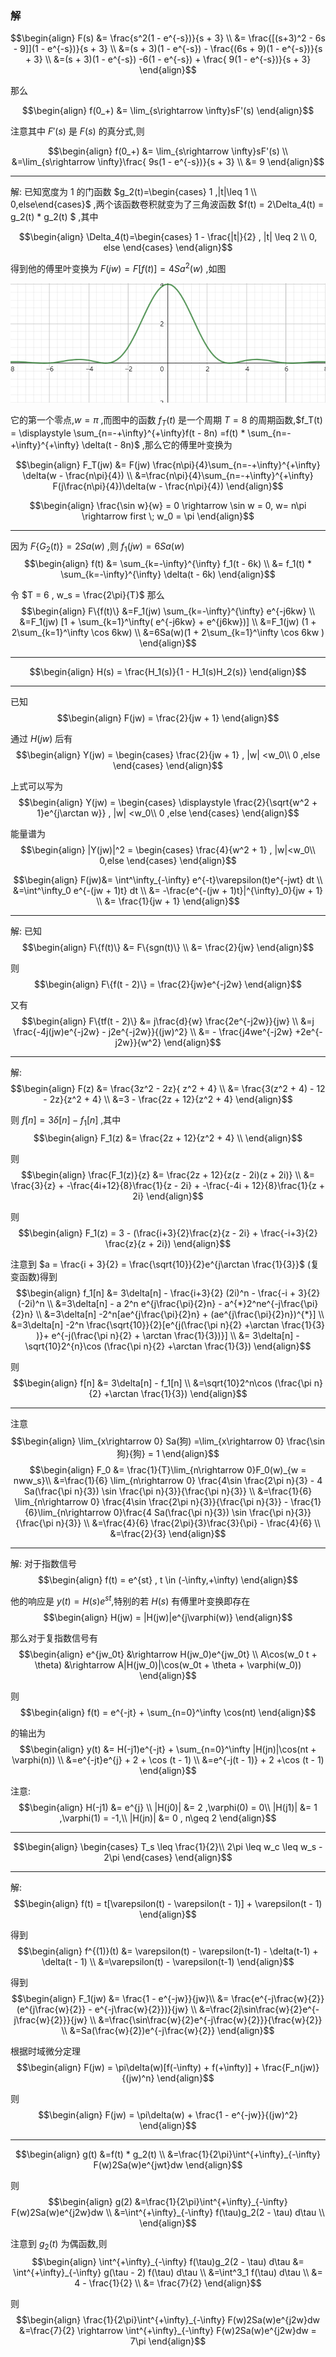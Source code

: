 ### 解
$$\begin{align}
    F(s) &= \frac{s^2(1 - e^{-s})}{s + 3} \\
    &=  \frac{[(s+3)^2 - 6s  - 9]](1 - e^{-s})}{s + 3} \\
    &=(s + 3)(1 - e^{-s})  - \frac{(6s + 9)(1 - e^{-s})}{s + 3} \\
    &=(s + 3)(1 - e^{-s})  -6(1 - e^{-s}) + \frac{ 9(1 - e^{-s})}{s + 3}
\end{align}$$

那么

$$\begin{align}
    f(0_+) &= \lim_{s\rightarrow \infty}sF'(s)
\end{align}$$

注意其中 $F'(s)$ 是 $F(s)$ 的真分式,则

$$\begin{align}
    f(0_+) &= \lim_{s\rightarrow \infty}sF'(s) \\
    &=\lim_{s\rightarrow \infty}\frac{ 9s(1 - e^{-s})}{s + 3} \\
    &= 9
\end{align}$$


---
解:
已知宽度为 $1$ 的门函数 $g_2(t)=\begin{cases} 1 ,|t|\leq 1  \\ 0,else\end{cases}$ ,两个该函数卷积就变为了三角波函数 $f(t) = 2\Delta_4(t) = g_2(t) * g_2(t) $ ,其中

$$\begin{align}
    \Delta_4(t)=\begin{cases}
        1 - \frac{|t|}{2} , |t| \leq 2 \\
        0, else
    \end{cases}
\end{align}$$

得到他的傅里叶变换为 $F(jw) = F[f(t)] = 4Sa^2(w)$ ,如图
<center>
<img src="./image2.png">
</center>

它的第一个零点,$w = \pi$ ,而图中的函数 $f_T(t)$ 是一个周期 $T = 8$ 的周期函数,$f_T(t) = \displaystyle \sum_{n=-+\infty}^{+\infty}f(t - 8n) =f(t) * \sum_{n=-+\infty}^{+\infty} \delta(t - 8n)$ ,那么它的傅里叶变换为

$$\begin{align}
    F_T(jw) &= F(jw) \frac{n\pi}{4}\sum_{n=-+\infty}^{+\infty} \delta(w - \frac{n\pi}{4}) \\
    &=\frac{n\pi}{4}\sum_{n=-+\infty}^{+\infty} F(j\frac{n\pi}{4})\delta(w - \frac{n\pi}{4})
\end{align}$$


$$\begin{align}
    \frac{\sin w}{w} = 0 \rightarrow \sin w = 0, w= n\pi \rightarrow first \; w_0 = \pi
\end{align}$$


---
因为 $F\{G_2(t)\} = 2Sa(w)$ ,则 $f_1(jw) = 6Sa(w)$ 
$$\begin{align}
    f(t) &= \sum_{k=-\infty}^{\infty} f_1(t - 6k) \\
    &= f_1(t) *  \sum_{k=-\infty}^{\infty} \delta(t - 6k) 
\end{align}$$

令 $T = 6 , w_s = \frac{2\pi}{T}$ 那么
$$\begin{align}
    F\{f(t)\} &=F_1(jw) \sum_{k=-\infty}^{\infty} e^{-j6kw} \\
    &=F_1(jw) [1 + \sum_{k=1}^\infty( e^{-j6kw} + e^{j6kw})] \\
    &=F_1(jw) (1 + 2\sum_{k=1}^\infty \cos 6kw) \\
    &=6Sa(w)(1 + 2\sum_{k=1}^\infty \cos 6kw )
\end{align}$$


---
$$\begin{align}
    H(s) = \frac{H_1(s)}{1 - H_1(s)H_2(s)}
\end{align}$$



---
已知
$$\begin{align}
    F(jw) = \frac{2}{jw + 1}
\end{align}$$

通过 $H(jw)$ 后有
$$\begin{align}
    Y(jw) = \begin{cases}
        \frac{2}{jw + 1} , |w| <w_0\\
        0 ,else
    \end{cases}
\end{align}$$

上式可以写为
$$\begin{align}
    Y(jw) = \begin{cases}
        \displaystyle \frac{2}{\sqrt{w^2 + 1}e^{j\arctan w}} , |w| <w_0\\
        0 ,else
    \end{cases}
\end{align}$$

能量谱为
$$\begin{align}
    |Y(jw)|^2 = \begin{cases}
        \frac{4}{w^2 + 1} , |w|<w_0\\
        0,else
    \end{cases}
\end{align}$$


$$\begin{align}
    F(jw)&= \int^\infty_{-\infty} e^{-t}\varepsilon(t)e^{-jwt} dt \\
    &=\int^\infty_0 e^{-(jw + 1)t} dt \\
    &= -\frac{e^{-(jw + 1)t}|^{\infty}_0}{jw + 1}  \\
    &= \frac{1}{jw + 1}
\end{align}$$


---
解:
已知
$$\begin{align}
    F\{f(t)\}  &= F\{sgn(t)\} \\
    &= \frac{2}{jw}
\end{align}$$

则
$$\begin{align}
    F\{f(t - 2)\} = \frac{2}{jw}e^{-j2w}
\end{align}$$

又有
$$\begin{align}
    F\{tf(t - 2)\} &= j\frac{d}{w} \frac{2e^{-j2w}}{jw} \\
    &=j \frac{-4j(jw)e^{-j2w} - j2e^{-j2w}}{(jw)^2} \\
    &= - \frac{j4we^{-j2w} +2e^{-j2w}}{w^2}
\end{align}$$



---
解:
$$\begin{align}
    F(z) &= \frac{3z^2 - 2z}{ z^2 + 4} \\
    &= \frac{3(z^2 + 4) - 12 - 2z}{z^2 + 4} \\
    &=3 - \frac{2z + 12}{z^2 + 4}
\end{align}$$

则 $f[n] = 3\delta[n] - f_1[n]$ ,其中
$$\begin{align}
    F_1(z) &= \frac{2z + 12}{z^2 + 4} \\
\end{align}$$

则
$$\begin{align}
    \frac{F_1(z)}{z} &= \frac{2z + 12}{z(z - 2i)(z + 2i)} \\
    &= \frac{3}{z} + -\frac{4i+12}{8}\frac{1}{z - 2i} + -\frac{-4i + 12}{8}\frac{1}{z + 2i}
\end{align}$$

则
$$\begin{align}
    F_1(z) = 3 - (\frac{i+3}{2}\frac{z}{z - 2i} + \frac{-i+3}{2} \frac{z}{z + 2i})
\end{align}$$

注意到 $a = \frac{i + 3}{2} = \frac{\sqrt{10}}{2}e^{j\arctan \frac{1}{3}}$ (复变函数)得到
$$\begin{align}
    f_1[n] &= 3\delta[n] - \frac{i+3}{2} (2i)^n - \frac{-i + 3}{2} (-2i)^n \\
    &=3\delta[n] - a 2^n e^{j\frac{\pi}{2}n} - a^{*}2^ne^{-j\frac{\pi}{2}n} \\
    &=3\delta[n] -2^n[ae^{j\frac{\pi}{2}n} + (ae^{j\frac{\pi}{2}n})^{*}] \\
    &=3\delta[n] -2^n \frac{\sqrt{10}}{2}[e^{j(\frac{\pi n}{2} +\arctan \frac{1}{3} )}+ e^{-j(\frac{\pi n}{2} + \arctan \frac{1}{3})}] \\
    &= 3\delta[n] - \sqrt{10}2^{n}\cos (\frac{\pi n}{2} +\arctan \frac{1}{3})
\end{align}$$

则
$$\begin{align}
    f[n] &= 3\delta[n] - f_1[n] \\
    &=\sqrt{10}2^n\cos (\frac{\pi n}{2} +\arctan \frac{1}{3})
\end{align}$$






---

注意
$$\begin{align}
    \lim_{x\rightarrow 0} Sa(狗) =\lim_{x\rightarrow 0} \frac{\sin 狗}{狗} = 1
\end{align}$$
$$\begin{align}
    F_0 &= \frac{1}{T}\lim_{n\rightarrow 0}F_0(w)_{w = nww_s}\\
    &=\frac{1}{6} \lim_{n\rightarrow 0} \frac{4\sin \frac{2\pi n}{3} - 4 Sa(\frac{\pi n}{3}) \sin \frac{\pi n}{3}}{\frac{\pi n}{3}} \\
    &=\frac{1}{6} \lim_{n\rightarrow 0} \frac{4\sin \frac{2\pi n}{3}}{\frac{\pi n}{3}} - \frac{1}{6}\lim_{n\rightarrow 0}\frac{4 Sa(\frac{\pi n}{3}) \sin \frac{\pi n}{3}}{\frac{\pi n}{3}} \\
    &=\frac{4}{6} \frac{2\pi}{3}\frac{3}{\pi} - \frac{4}{6} \\
    &=\frac{2}{3}
\end{align}$$


---
解:
对于指数信号
$$\begin{align}
    f(t) = e^{st} , t \in (-\infty,+\infty)
\end{align}$$

他的响应是 $y(t) = H(s)e^{st}$,特别的若 $H(s)$ 有傅里叶变换即存在
$$\begin{align}
    H(jw) = |H(jw)|e^{j\varphi(w)}    
\end{align}$$

那么对于复指数信号有
$$\begin{align}
    e^{jw_0t} &\rightarrow H(jw_0)e^{jw_0t} \\
    A\cos(w_0 t + \theta) &\rightarrow A|H(jw_0)|\cos(w_0t + \theta + \varphi(w_0))
\end{align}$$

则
$$\begin{align}
    f(t) = e^{-jt} + \sum_{n=0}^\infty \cos(nt)
\end{align}$$

的输出为
$$\begin{align}
    y(t) &= H(-j1)e^{-jt} + \sum_{n=0}^\infty |H(jn)|\cos(nt + \varphi(n)) \\
    &=e^{-jt}e^{j} +  2 + \cos (t - 1) \\
    &=e^{-j(t - 1)} + 2 +\cos (t - 1)
\end{align}$$

注意:
$$\begin{align}
    H(-j1) &= e^{j} \\
    |H(j0)| &= 2 ,\varphi(0) = 0\\
    |H(j1)| &= 1 ,\varphi(1) = -1,\\
    |H(jn)| &= 0 , n\geq 2
\end{align}$$


---
$$\begin{align}
    \begin{cases}
        T_s \leq \frac{1}{2}\\
        2\pi \leq w_c \leq w_s - 2\pi
    \end{cases}
\end{align}$$

---
解:
$$\begin{align}
    f(t) = t[\varepsilon(t) - \varepsilon(t - 1)] + \varepsilon(t - 1)
\end{align}$$

得到
$$\begin{align}
    f^{(1)}(t) &= \varepsilon(t) - \varepsilon(t-1) - \delta(t-1) + \delta(t - 1) \\
    &=\varepsilon(t) - \varepsilon(t-1)
\end{align}$$

得到
$$\begin{align}
    F_1(jw) &= \frac{1 - e^{-jw}}{jw}\\
    &= \frac{e^{-j\frac{w}{2}}(e^{j\frac{w}{2}} - e^{-j\frac{w}{2}})}{jw} \\
    &=\frac{2j\sin\frac{w}{2}e^{-j\frac{w}{2}}}{jw} \\
    &=\frac{\sin\frac{w}{2}e^{-j\frac{w}{2}}}{\frac{w}{2}} \\
    &=Sa(\frac{w}{2})e^{-j\frac{w}{2}}
\end{align}$$

根据时域微分定理
$$\begin{align}
    F(jw) = \pi\delta(w)[f(-\infty) + f(+\infty)] + \frac{F_n(jw)}{(jw)^n}
\end{align}$$

则
$$\begin{align}
    F(jw) = \pi\delta(w) + \frac{1 - e^{-jw}}{(jw)^2} 
\end{align}$$


---

$$\begin{align}
    g(t) &=f(t) * g_2(t) \\
    &=\frac{1}{2\pi}\int^{+\infty}_{-\infty} F(w)2Sa(w)e^{jwt}dw  
\end{align}$$

则 
$$\begin{align}
    g(2) &=\frac{1}{2\pi}\int^{+\infty}_{-\infty} F(w)2Sa(w)e^{j2w}dw   \\
    &=\int^{+\infty}_{-\infty} f(\tau)g_2(2 - \tau) d\tau \\   
\end{align}$$

注意到 $g_2(t)$ 为偶函数,则
$$\begin{align}
    \int^{+\infty}_{-\infty} f(\tau)g_2(2 - \tau) d\tau &= \int^{+\infty}_{-\infty} g(\tau - 2) f(\tau) d\tau \\
    &=\int^3_1 f(\tau) d\tau \\
    &= 4 - \frac{1}{2} \\
    &= \frac{7}{2}
\end{align}$$ 

则
$$\begin{align}
    \frac{1}{2\pi}\int^{+\infty}_{-\infty} F(w)2Sa(w)e^{j2w}dw   
    &=\frac{7}{2} \rightarrow \int^{+\infty}_{-\infty} F(w)2Sa(w)e^{j2w}dw = 7\pi
\end{align}$$